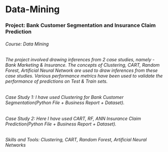 # Data-Mining

### Project: Bank Customer Segmentation and Insurance Claim Prediction

###### Course: Data Mining

###### The project involved drawing inferences from 2 case studies, namely - Bank Marketing & Insurance. The concepts of Clustering, CART, Random Forest, Artificial Neural Network are used to draw inferences from these case studies. Various performance metrics have been used to validate the performance of predictions on Test & Train sets.

###### Case Study 1: I have used Clustering for Bank Customer Segmentation(Python File + Business Report + Dataset).
###### Case Study 2: Here I have used CART, RF, ANN Insurance Claim Prediction(Python File + Business Report + Dataset).

###### Skills and Tools: Clustering, CART, Random Forest, Artificial Neural Networks
